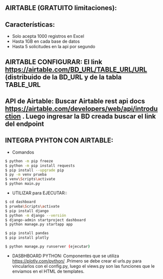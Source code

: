 ## AIRTABLE (GRATUITO limitaciones):

## Características:
* Solo acepta 1000 registros en Excel
* Hasta 1GB en cada base de datos
* Hasta 5 solicitudes en la api por segundo

## AIRTABLE CONFIGURAR: El link https://airtable.com/BD_URL/TABLE_URL/URL (distribuido de la BD_URL y de la tabla TABLE_URL 

## API de Airtable: Buscar Airtable rest api docs https://airtable.com/developers/web/api/introduction . Luego  ingresar la BD creada buscar el link del endpoint

## INTEGRA PYHTON CON AIRTABLE:
* Comandos 
```bash
$ python -m pip freeze
$ python -m pip install requests
$ pip install --upgrade pip
$ py -m venv prueba
$ venv\Scripts\activate
$ python main.py
```
* UTILIZAR para EJECUTAR::
```bash
$ cd dashboard
$ prueba\Scripts\activate
$ pip install django
$ python -m django --versión
$ django-admin startproject dashboard
$ python manage.py startapp app

$ pip install pandas
$ pip install plotly

$ python manage.py runserver (ejecutar)
```

* DASBHBOARD PYTHON: Componentes que se utiliza
https://plotly.com/python/ .Primero se debe crear el urls.py para vincularlos con el config.py, luego el views.py son las funciones que le enviamos en el HTML de templates.

